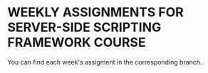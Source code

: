 # WEEKLY ASSIGNMENTS FOR SERVER-SIDE SCRIPTING FRAMEWORK COURSE

You can find each week's assigment in the corresponding branch.
